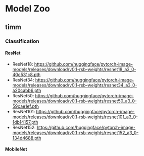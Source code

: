 # Model Zoo

## timm

### Classification 

#### ResNet

* ResNet18: https://github.com/huggingface/pytorch-image-models/releases/download/v0.1-rsb-weights/resnet18_a3_0-40c531c8.pth
* ResNet34: https://github.com/huggingface/pytorch-image-models/releases/download/v0.1-rsb-weights/resnet34_a3_0-a20cabb6.pth
* ResNet50: https://github.com/huggingface/pytorch-image-models/releases/download/v0.1-rsb-weights/resnet50_a3_0-59cae1ef.pth
* ResNet101: https://github.com/huggingface/pytorch-image-models/releases/download/v0.1-rsb-weights/resnet101_a3_0-1db14157.pth
* ResNet152: https://github.com/huggingface/pytorch-image-models/releases/download/v0.1-rsb-weights/resnet152_a3_0-134d4688.pth

#### MobileNet